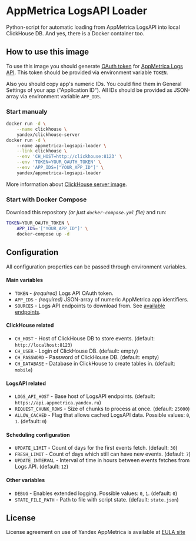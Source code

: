 # AppMetrica LogsAPI Loader

Python-script for automatic loading from AppMetrica LogsAPI into local ClickHouse DB. And yes, there is a Docker container too.

## How to use this image

To use this image you should generate [OAuth token][OAUTH-DOCS] for [AppMetrica Logs API][LOGSAPI-DOCS]. This token should be provided via environment variable `TOKEN`.

Also you should copy app's numeric IDs. You could find them in General Settings of your app ("Application ID"). All IDs should be provided as JSON-array via environment variable `APP_IDS`.

### Start manualy
```bash
docker run -d \
    --name clickhouse \
    yandex/clickhouse-server
docker run -d \ 
    --name appmetrica-logsapi-loader \
    --link clickhouse \
    --env 'CH_HOST=http://clickhouse:8123' \
    --env 'TOKEN=YOUR_OAUTH_TOKEN' \
    --env 'APP_IDS=["YOUR_APP_ID"]' \
    yandex/appmetrica-logsapi-loader
```

More information about [ClickHouse server image][CLICKHOUSE-SERVER].

### Start with Docker Compose
Download this repository *(or just `docker-compose.yml` file)* and run:
```bash
TOKEN=YOUR_OAUTH_TOKEN \
    APP_IDS='["YOUR_APP_ID"]' \
    docker-compose up -d
``` 

## Configuration

All configuration properties can be passed through environment variables.
 
#### Main variables
* `TOKEN` - *(required)* Logs API OAuth token.
* `APP_IDS` - *(required)* JSON-array of numeric AppMetrica app identifiers.
* `SOURCES` - Logs API endpoints to download from. See [available endpoints][LOGSAPI-ENDPOINTS].

#### ClickHouse related
* `CH_HOST` - Host of ClickHouse DB to store events. (default: `http://localhost:8123`)
* `CH_USER` - Login of ClickHouse DB. (default: empty)
* `CH_PASSWORD` - Password of ClickHouse DB. (default: empty)
* `CH_DATABASE` - Database in ClickHouse to create tables in. (default: `mobile`)

#### LogsAPI related
* `LOGS_API_HOST` - Base host of LogsAPI endpoints. (default: `https://api.appmetrica.yandex.ru`)
* `REQUEST_CHUNK_ROWS` - Size of chunks to process at once. (default: `25000`)
* `ALLOW_CACHED` - Flag that allows cached LogsAPI data. Possible values: `0`, `1`. (default: `0`)

#### Scheduling configuration
* `UPDATE_LIMIT` - Count of days for the first events fetch. (default: `30`)
* `FRESH_LIMIT` - Count of days which still can have new events. (default: `7`)
* `UPDATE_INTERVAL` - Interval of time in hours between events fetches from Logs API. (default: `12`)

#### Other variables
* `DEBUG` - Enables extended logging. Possible values: `0`, `1`. (default: `0`)
* `STATE_FILE_PATH` - Path to file with script state. (default: `state.json`)

## License
License agreement on use of Yandex AppMetrica is available at [EULA site][LICENSE]


[LOGSAPI-DOCS]: https://tech.yandex.com/appmetrica/doc/mobile-api/logs/about-docpage/ "AppMetrica LogsAPI documentation"
[OAUTH-DOCS]: https://tech.yandex.com/appmetrica/doc/mobile-api/intro/authorization-docpage/ "Yandex OAuth documentation"
[CLICKHOUSE-SERVER]: https://hub.docker.com/r/yandex/clickhouse-server/ "ClickHouse Server Docker image page"
[LOGSAPI-ENDPOINTS]: https://tech.yandex.com/appmetrica/doc/mobile-api/logs/endpoints-docpage/ "AppMetrica LogsAPI Endpoints documentation"
[LICENSE]: https://yandex.com/legal/metrica_termsofuse/ "Yandex AppMetrica agreement"
